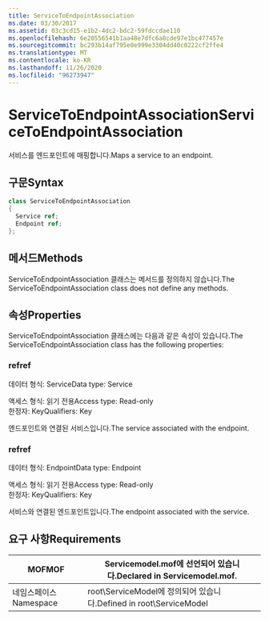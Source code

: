 ```yaml
---
title: ServiceToEndpointAssociation
ms.date: 03/30/2017
ms.assetid: 03c3cd15-e1b2-4dc2-bdc2-59fdccdae110
ms.openlocfilehash: 6e20556541b1aa48e7dfc6a8cde97e1bc477457e
ms.sourcegitcommit: bc293b14af795e0e999e3304dd40c0222cf2ffe4
ms.translationtype: MT
ms.contentlocale: ko-KR
ms.lasthandoff: 11/26/2020
ms.locfileid: "96273947"
---
```

# <a name="servicetoendpointassociation"></a><span data-ttu-id="ba964-102">ServiceToEndpointAssociation</span><span class="sxs-lookup"><span data-stu-id="ba964-102">ServiceToEndpointAssociation</span></span>

<span data-ttu-id="ba964-103">서비스를 엔드포인트에 매핑합니다.</span><span class="sxs-lookup"><span data-stu-id="ba964-103">Maps a service to an endpoint.</span></span>  
  
## <a name="syntax"></a><span data-ttu-id="ba964-104">구문</span><span class="sxs-lookup"><span data-stu-id="ba964-104">Syntax</span></span>  
  
```csharp
class ServiceToEndpointAssociation  
{  
  Service ref;  
  Endpoint ref;  
};  
```  
  
## <a name="methods"></a><span data-ttu-id="ba964-105">메서드</span><span class="sxs-lookup"><span data-stu-id="ba964-105">Methods</span></span>  

 <span data-ttu-id="ba964-106">ServiceToEndpointAssociation 클래스는 메서드를 정의하지 않습니다.</span><span class="sxs-lookup"><span data-stu-id="ba964-106">The ServiceToEndpointAssociation class does not define any methods.</span></span>  
  
## <a name="properties"></a><span data-ttu-id="ba964-107">속성</span><span class="sxs-lookup"><span data-stu-id="ba964-107">Properties</span></span>  

 <span data-ttu-id="ba964-108">ServiceToEndpointAssociation 클래스에는 다음과 같은 속성이 있습니다.</span><span class="sxs-lookup"><span data-stu-id="ba964-108">The ServiceToEndpointAssociation class has the following properties:</span></span>  
  
### <a name="ref"></a><span data-ttu-id="ba964-109">ref</span><span class="sxs-lookup"><span data-stu-id="ba964-109">ref</span></span>  

 <span data-ttu-id="ba964-110">데이터 형식: Service</span><span class="sxs-lookup"><span data-stu-id="ba964-110">Data type: Service</span></span>  
  
 <span data-ttu-id="ba964-111">액세스 형식: 읽기 전용</span><span class="sxs-lookup"><span data-stu-id="ba964-111">Access type: Read-only</span></span>  
<span data-ttu-id="ba964-112">한정자: Key</span><span class="sxs-lookup"><span data-stu-id="ba964-112">Qualifiers: Key</span></span>  
  
 <span data-ttu-id="ba964-113">엔드포인트와 연결된 서비스입니다.</span><span class="sxs-lookup"><span data-stu-id="ba964-113">The service associated with the endpoint.</span></span>  
  
### <a name="ref"></a><span data-ttu-id="ba964-114">ref</span><span class="sxs-lookup"><span data-stu-id="ba964-114">ref</span></span>  

 <span data-ttu-id="ba964-115">데이터 형식: Endpoint</span><span class="sxs-lookup"><span data-stu-id="ba964-115">Data type: Endpoint</span></span>  
  
 <span data-ttu-id="ba964-116">액세스 형식: 읽기 전용</span><span class="sxs-lookup"><span data-stu-id="ba964-116">Access type: Read-only</span></span>  
<span data-ttu-id="ba964-117">한정자: Key</span><span class="sxs-lookup"><span data-stu-id="ba964-117">Qualifiers: Key</span></span>  
  
 <span data-ttu-id="ba964-118">서비스와 연결된 엔드포인트입니다.</span><span class="sxs-lookup"><span data-stu-id="ba964-118">The endpoint associated with the service.</span></span>  
  
## <a name="requirements"></a><span data-ttu-id="ba964-119">요구 사항</span><span class="sxs-lookup"><span data-stu-id="ba964-119">Requirements</span></span>  
  
|<span data-ttu-id="ba964-120">MOF</span><span class="sxs-lookup"><span data-stu-id="ba964-120">MOF</span></span>|<span data-ttu-id="ba964-121">Servicemodel.mof에 선언되어 있습니다.</span><span class="sxs-lookup"><span data-stu-id="ba964-121">Declared in Servicemodel.mof.</span></span>|  
|---------|-----------------------------------|  
|<span data-ttu-id="ba964-122">네임스페이스</span><span class="sxs-lookup"><span data-stu-id="ba964-122">Namespace</span></span>|<span data-ttu-id="ba964-123">root\ServiceModel에 정의되어 있습니다.</span><span class="sxs-lookup"><span data-stu-id="ba964-123">Defined in root\ServiceModel</span></span>|
